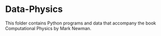 # Data-Physics
This folder contains Python programs and data that accompany the book Computational Physics by Mark Newman. 
